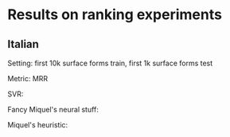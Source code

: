 # Results on ranking experiments

## Italian

Setting: first 10k surface forms train, first 1k surface forms test

Metric: MRR

SVR:

Fancy Miquel's neural stuff: 

Miquel's heuristic: 
